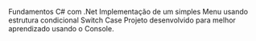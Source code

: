 Fundamentos C# com .Net
Implementação de um simples Menu usando estrutura condicional Switch Case
Projeto desenvolvido para melhor aprendizado usando o Console.
